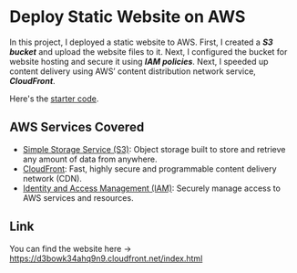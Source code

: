 # Deploy Static Website on AWS

In this project, I deployed a static website to AWS. First, I created a ***S3 bucket*** and upload the website files to it. Next, I configured the bucket for website hosting and secure it using ***IAM policies***. Next, I speeded up content delivery using AWS’ content distribution network service, ***CloudFront***.

Here's the [starter code](https://drive.google.com/open?id=15vQ7-utH7wBJzdAX3eDmO9ls35J5_sEQ).


## AWS Services Covered

- [Simple Storage Service (S3)](https://aws.amazon.com/s3/): Object storage built to store and retrieve any amount of data from anywhere.
- [CloudFront](https://aws.amazon.com/cloudfront/): Fast, highly secure and programmable content delivery network (CDN).
- [Identity and Access Management (IAM)](https://aws.amazon.com/iam/): Securely manage access to AWS services and resources.

## Link

You can find the website here -> https://d3bowk34ahq9n9.cloudfront.net/index.html

